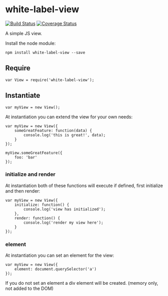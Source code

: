 # white-label-view

[![Build Status](https://travis-ci.org/bshack/white-label-view.svg?branch=master)](https://travis-ci.org/bshack/white-label-view) [![Coverage Status](https://coveralls.io/repos/github/bshack/white-label-view/badge.svg?branch=master)](https://coveralls.io/github/bshack/white-label-view?branch=master)

A simple JS view.

Install the node module:

```
npm install white-label-view --save
```

## Require

```
var View = require('white-label-view');
```

## Instantiate

```
var myView = new View();
```

At instantiation you can extend the view for your own needs:

```
var myView = new View({
    someGreatFeature: function(data) {
        console.log('this is great!', data);
    }
});

myView.someGreatFeature({
    foo: 'bar'
});

```

### initialize and render

At instantiation both of these functions will execute if defined, first initialize and then render:

```
var myView = new View({
    initialize: function() {
        console.log('view has initialized');
    },
    render: function() {
        console.log('render my view here');
    }
});
```

### element

At instantiation you can set an element for the view:

```
var myView = new View({
    element: document.querySelector('a')
});
```

If you do not set an element a div element will be created. (memory only, not added to the DOM)
